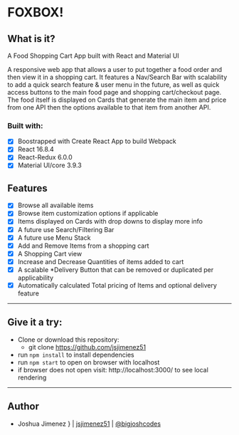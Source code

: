 # FOXBOX! 

## What is it?
A Food Shopping Cart App built with React and Material UI

A responsive web app that allows a user to put together a food order and then 
view it in a shopping cart. It features a Nav/Search Bar with scalability to
add a quick search feature & user menu in the future, as well as quick access
buttons to the main food page and shopping cart/checkout page.  The food 
itself is displayed on Cards that generate the main item and price from one 
API then the options available to that item from another API. 

### Built with:
- [x] Boostrapped with Create React App to build Webpack
- [x] React 16.8.4
- [x] React-Redux 6.0.0
- [x] Material UI/core 3.9.3

## Features
- [x] Browse all available items
- [x] Browse item customization options if applicable
- [x] Items displayed on Cards with drop downs to display more info
- [x] A future use Search/Filtering Bar
- [x] A future use Menu Stack
- [x] Add and Remove Items from a shopping cart
- [x] A Shopping Cart view 
- [x] Increase and Decrease Quantities of items added to cart
- [x] A scalable *Delivery Button that can be removed or duplicated per applicability
- [x] Automatically calculated Total pricing of Items and optional delivery feature

---

## Give it a try:

- Clone or download this repository:
  - git clone https://github.com/jsjimenez51
- run `npm install` to install dependencies
- run `npm start` to open on browser with localhost
- if browser does not open visit: http://localhost:3000/ to see local rendering

---

## Author
* Joshua Jimenez } | [jsjimenez51](https://github.com/jsjimenez51) | [@bigjoshcodes](https://twitter.com/bigjoshcodes)